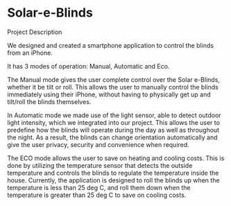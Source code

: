 # Solar-e-Blinds
Project Description

We designed and created a smartphone application to control the blinds from an iPhone.

It has 3 modes of operation: Manual, Automatic and Eco.

The Manual mode gives the user complete control over the Solar e-Blinds, whether it be tilt or roll. This allows the user to manually control the blinds immediately using their iPhone, without having to physically get up and tilt/roll the blinds themselves.

In Automatic mode we made use of the light sensor, able to detect outdoor light intensity, which we integrated into our project. This allows the user to predefine how the blinds will operate during the day as well as throughout the night. As a result, the blinds can change orientation automatically and give the user privacy, security and convenience when required.

The ECO mode allows the user to save on heating and cooling costs. This is done by utilizing the temperature sensor that detects the outside temperature and controls the blinds to regulate the temperature inside the house. Currently, the application is designed to roll the blinds up when the temperature is less than 25 deg C, and roll them down when the temperature is greater than 25 deg C to save on cooling costs.
